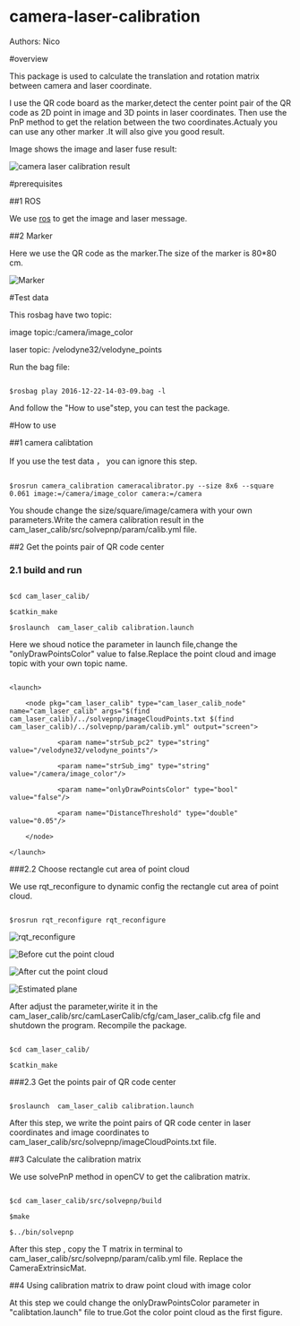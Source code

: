 # camera-laser-calibration
 Authors: Nico

#overview

This package is used to calculate the translation and rotation matrix between camera and laser coordinate.

I use the QR code board as the marker,detect the center point pair of the QR code as 2D point in image and 3D points in laser coordinates. Then use the PnP method to get the relation between the two coordinates.Actualy you can use any other marker .It will also give you good result.

Image shows the image and laser fuse result:

![](https://github.com/NicoChou/camera-laser-calibration/raw/master/screenshots/1.png "camera laser calibration result")

#prerequisites

##1 ROS

We use [ros](http://wiki.ros.org/indigo/Installation/Ubuntu) to get the image and laser message.

##2 Marker

Here we use the QR code as the marker.The size of the marker is 80*80 cm.


![](https://github.com/NicoChou/camera-laser-calibration/raw/master/screenshots/2.png "Marker")


#Test data

This rosbag have two topic:

image topic:/camera/image_color 

laser topic: /velodyne32/velodyne_points

Run the bag file:

```

$rosbag play 2016-12-22-14-03-09.bag -l

```

And follow the "How to use"step, you can test the package.

#How to use 

##1 camera calibtation 

If you use the test data ， you can ignore this step.

```

$rosrun camera_calibration cameracalibrator.py --size 8x6 --square 0.061 image:=/camera/image_color camera:=/camera

```

You shoude change the size/square/image/camera with your own parameters.Write the camera calibration result in the cam_laser_calib/src/solvepnp/param/calib.yml file.

##2 Get the points pair of QR code center

### 2.1 build and run

```

$cd cam_laser_calib/

$catkin_make

$roslaunch  cam_laser_calib calibration.launch

```

Here we shoud notice the parameter in launch file,change the "onlyDrawPointsColor" value to false.Replace the point cloud and image topic with your own topic name.

```

<launch>

	<node pkg="cam_laser_calib" type="cam_laser_calib_node" name="cam_laser_calib" args="$(find cam_laser_calib)/../solvepnp/imageCloudPoints.txt $(find cam_laser_calib)/../solvepnp/param/calib.yml" output="screen">

		    <param name="strSub_pc2" type="string" value="/velodyne32/velodyne_points"/>

	   		<param name="strSub_img" type="string" value="/camera/image_color"/>

	  	 	<param name="onlyDrawPointsColor" type="bool" value="false"/>

		    <param name="DistanceThreshold" type="double" value="0.05"/>

	</node>

</launch>

```

###2.2 Choose rectangle cut area of  point cloud

We use rqt_reconfigure to dynamic config the rectangle cut area of  point cloud.

```

$rosrun rqt_reconfigure rqt_reconfigure 

```

![](https://github.com/NicoChou/camera-laser-calibration/raw/master/screenshots/3.png "rqt_reconfigure")

![](https://github.com/NicoChou/camera-laser-calibration/raw/master/screenshots/4.png "Before cut the point cloud")

![](https://github.com/NicoChou/camera-laser-calibration/raw/master/screenshots/5.png "After cut the point cloud")

![](https://github.com/NicoChou/camera-laser-calibration/raw/master/screenshots/6.png " Estimated plane")

After adjust the parameter,wirite it in the  cam_laser_calib/src/camLaserCalib/cfg/cam_laser_calib.cfg file and shutdown the program. Recompile the package.

```

$cd cam_laser_calib/

$catkin_make 

```

###2.3 Get the points pair of QR code center

```

$roslaunch  cam_laser_calib calibration.launch

```

After this step, we write the point pairs of QR code center in laser coordinates and  image coordinates to cam_laser_calib/src/solvepnp/imageCloudPoints.txt file.

##3 Calculate the calibration matrix

We use solvePnP method in openCV to get the calibration matrix.

```

$cd cam_laser_calib/src/solvepnp/build

$make

$../bin/solvepnp

```

After this step , copy the T matrix in terminal to cam_laser_calib/src/solvepnp/param/calib.yml file. Replace the CameraExtrinsicMat.

##4 Using calibration matrix to draw point cloud with image color

At this step we could change the onlyDrawPointsColor parameter in "calibtation.launch" file to true.Got the color point cloud as the first figure.



